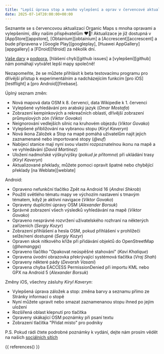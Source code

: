 ```yaml
---
title: "Lepší úprava stop a mnoho vylepšení a oprav v červencové aktualizaci Organic Maps 2025"
date: 2025-07-14T20:00:00+00:00
---
```


Seznamte se s červencovou aktualizací Organic Maps s mnoha opravami a vylepšeními, díky našim přispěvatelům ❤️💪! Aktualizace je již dostupná v [AppStore][appstore], [Obtainium][obtainium] a [Accrescent][accrescent] a bude připravena v [Google Play][googleplay], [Huawei AppGallery][appgallery] a [FDroid][fdroid] za několik dní.

[Vaše dary](@/donate/index.cs.md) a [podpora](@/contribute/index.cs.md), [hlášení chyb][github issues] a [vylepšení][github] nám pomáhají vytvářet lepší mapy společně!

Nezapomeňte, že se můžete přihlásit k beta testovacímu programu pro dřívější přístup k experimentálním a nadcházejícím funkcím [pro iOS][testflight] a [pro Android][firebase].

Úplný seznam změn:
- Nová mapová data OSM k 8. červenci, data Wikipedie k 1. červenci
- Vylepšené vyhledávání pro arabský jazyk (_Omar Mostafa_)
- Zobrazení kempinkových a rekreačních oblastí, dřívější zobrazení průmyslových zón (_Viktor Govako_)
- Neignorování vedlejších silnic na kruhovém objezdu (_Viktor Govako_)
- Vylepšené přibližování na vybranou stopu (_Kiryl Kaveryn_)
- Nová ikona Záložek a Stop na mapě pomáhá uživatelům najít jejich zaznamenané nebo importované stopy (_@euf_)
- Nabíjecí stanice mají nyní svou vlastní rozpoznatelnou ikonu na mapě a ve vyhledávání (_David Martinez_)
- Uložení nadmořské výšky/výšky (_pokud je přítomna_) při ukládání trasy (_Kiryl Kaveryn_)
- Aktualizované překlady, můžete pomoci opravit špatné nebo chybějící překlady [na Weblate][weblate]

Android:
- Opraveno nefunkční tlačítko Zpět na Android 16 (_Andrei Shkrob_)
- Použití světlého tématu mapy ve výchozím nastavení s tmavým tématem, když je aktivní navigace (_Viktor Govako_)
- Opraveny duplicitní úpravy OSM (_Alexander Borsuk_)
- Správné zobrazení všech výsledků vyhledávání na mapě (_Viktor Govako_)
- Opraveno nesprávné rozvržení uživatelského rozhraní na některých zařízeních (_Sergiy Kozyr_)
- Zobrazení přihlášení a hesla OSM, pokud přihlášení v prohlížeči selže/není dostupné (_Sergiy Kozyr_)
- Opraven skok nitkového kříže při přidávání objektů do OpenStreetMap (_@hemanggs_)
- Opraveno tlačítko "Opakovat neúspěšné stahování" (_Kavi Khalique_)
- Opravena úvodní obrazovka překrývající systémová tlačítka (_Vraj Shah_)
- Opraveny některé pády (_Devarsh Vasani_)
- Opravena chyba EACCESS PermissionDenied při importu KML nebo GPX na Android 5 (_Alexander Borsuk_)

Změny iOS, všechny zásluhy _Kiryl Kaveryn_:
- Vylepšená úprava záložek a stop: změna barvy a seznamu přímo ze Stránky informací o stopě
- Nyní můžete upravit nebo smazat zaznamenanou stopu ihned po jejím uložení
- Rozšířená oblast klepnutí pro tlačítka
- Opraveny skákající OSM poznámky při psaní textu
- Zobrazení tlačítka "Přidat místo" pro podniky

P.S. Pokud rádi čtete podrobné poznámky k vydání, dejte nám prosím vědět na našich [sociálních sítích](/cs/#komunita)

{{ references() }}
